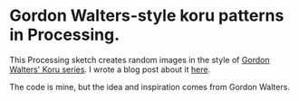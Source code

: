 Gordon Walters-style koru patterns in Processing.
=================================================

This Processing sketch creates random images in the style of [Gordon Walters'
Koru series](https://en.wikipedia.org/wiki/Gordon_Walters). I wrote a blog post
about it
[here](http://crash.net.nz/posts/2013/10/gordon-walters-koru-patterns-in-processing/).

The code is mine, but the idea and inspiration comes from Gordon Walters.

